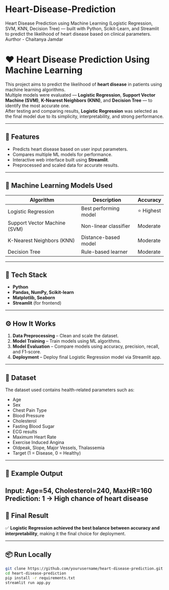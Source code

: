 # Heart-Disease-Prediction
Heart Disease Prediction using Machine Learning (Logistic Regression, SVM, KNN, Decision Tree) — built with Python, Scikit-Learn, and Streamlit to predict the likelihood of heart disease based on clinical parameters.
Aurthor - Chaitanya Jamdar 
# ❤️ Heart Disease Prediction Using Machine Learning

This project aims to predict the likelihood of **heart disease** in patients using machine learning algorithms.  
Multiple models were evaluated — **Logistic Regression**, **Support Vector Machine (SVM)**, **K-Nearest Neighbors (KNN)**, and **Decision Tree** — to identify the most accurate one.  
After testing and comparing results, **Logistic Regression** was selected as the final model due to its simplicity, interpretability, and strong performance.

---

## 🚀 Features
- Predicts heart disease based on user input parameters.  
- Compares multiple ML models for performance.  
- Interactive web interface built using **Streamlit**.  
- Preprocessed and scaled data for accurate results.  

---

## 🧩 Machine Learning Models Used
| Algorithm | Description | Accuracy |
|------------|--------------|-----------|
| Logistic Regression | Best performing model | ⭐ Highest |
| Support Vector Machine (SVM) | Non-linear classifier | Moderate |
| K-Nearest Neighbors (KNN) | Distance-based model | Moderate |
| Decision Tree | Rule-based learner | Moderate |

---

## 🧠 Tech Stack
- **Python**  
- **Pandas, NumPy, Scikit-learn**  
- **Matplotlib, Seaborn**  
- **Streamlit** (for frontend)  

---

## ⚙️ How It Works
1. **Data Preprocessing** – Clean and scale the dataset.  
2. **Model Training** – Train models using ML algorithms.  
3. **Model Evaluation** – Compare models using accuracy, precision, recall, and F1-score.  
4. **Deployment** – Deploy final Logistic Regression model via Streamlit app.  

---

## 🧾 Dataset
The dataset used contains health-related parameters such as:  
- Age  
- Sex  
- Chest Pain Type  
- Blood Pressure  
- Cholesterol  
- Fasting Blood Sugar  
- ECG results  
- Maximum Heart Rate  
- Exercise Induced Angina  
- Oldpeak, Slope, Major Vessels, Thalassemia  
- Target (1 = Disease, 0 = Healthy)  

---
## 🧮 Example Output
Input: Age=54, Cholesterol=240, MaxHR=160
Prediction: 1 → High chance of heart disease
---

## 🏁 Final Result
✅ **Logistic Regression achieved the best balance between accuracy and interpretability**, making it the final choice for deployment.

---

## 📦 Run Locally
```bash
git clone https://github.com/yourusername/heart-disease-prediction.git
cd heart-disease-prediction
pip install -r requirements.txt
streamlit run app.py
